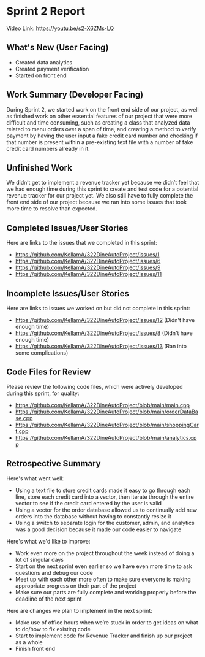 # Sprint 2 Report 
Video Link: https://youtu.be/s2-X6ZMs-LQ
## What's New (User Facing)
 * Created data analytics
 * Created payment verification
 * Started on front end

## Work Summary (Developer Facing)
During Sprint 2, we started work on the front end side of our project, as well as finished work on other essential features of our project that were more difficult and time consuming, such as creating a class that analyzed data related to menu orders over a span of time, and creating a method to verify payment by having the user input a fake credit card number and checking if that number is present within a pre-existing text file with a number of fake credit card numbers already in it.

## Unfinished Work
We didn’t get to implement a revenue tracker yet because we didn’t feel that we had enough time during this sprint to create and test code for a potential revenue tracker for our project yet. We also still have to fully complete the front end side of our project because we ran into some issues that took more time to resolve than expected.

## Completed Issues/User Stories
Here are links to the issues that we completed in this sprint:

 * https://github.com/KellamA/322DineAutoProject/issues/1
 * https://github.com/KellamA/322DineAutoProject/issues/6
 * https://github.com/KellamA/322DineAutoProject/issues/9
 * https://github.com/KellamA/322DineAutoProject/issues/11 

 ## Incomplete Issues/User Stories
 Here are links to issues we worked on but did not complete in this sprint:
 
 * https://github.com/KellamA/322DineAutoProject/issues/12 (Didn't have enough time) 
 * https://github.com/KellamA/322DineAutoProject/issues/8 (Didn't have enough time)
 * https://github.com/KellamA/322DineAutoProject/issues/13 (Ran into some complications)

## Code Files for Review
Please review the following code files, which were actively developed during this sprint, for quality:
 * https://github.com/KellamA/322DineAutoProject/blob/main/main.cpp
 * https://github.com/KellamA/322DineAutoProject/blob/main/orderDataBase.cpp
 * https://github.com/KellamA/322DineAutoProject/blob/main/shoppingCart.cpp 
 * https://github.com/KellamA/322DineAutoProject/blob/main/analytics.cpp 
 
## Retrospective Summary
Here's what went well:
  * Using a text file to store credit cards made it easy to go through each line, store each credit card into a vector, then iterate through the entire vector to see if the credit card entered by the user is valid
  * Using a vector for the order database allowed us to continually add new orders into the database without having to constantly resize it
  * Using a switch to separate login for the customer, admin, and analytics was a good decision because it made our code easier to navigate

 Here's what we'd like to improve:
  * Work even more on the project throughout the week instead of doing a lot of singular days
  * Start on the next sprint even earlier so we have even more time to ask questions and debug our code
  * Meet up with each other more often to make sure everyone is making appropriate progress on their part of the project
  * Make sure our parts are fully complete and working properly before the deadline of the next sprint

Here are changes we plan to implement in the next sprint:
   * Make use of office hours when we’re stuck in order to get ideas on what to do/how to fix existing code
  * Start to implement code for Revenue Tracker and finish up our project as a whole
  * Finish front end
